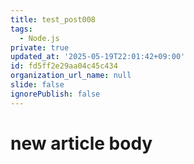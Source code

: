 ```yaml
---
title: test_post008
tags:
  - Node.js
private: true
updated_at: '2025-05-19T22:01:42+09:00'
id: fd5ff2e29aa04c45c434
organization_url_name: null
slide: false
ignorePublish: false
---
```

# new article body
